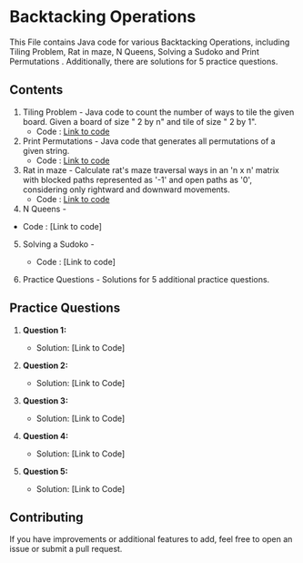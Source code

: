 # Backtacking Operations
 
This File contains Java code for various  Backtacking Operations, including Tiling Problem, Rat in maze, N Queens, Solving a Sudoko and Print Permutations . Additionally, there are solutions for 5 practice questions.

## Contents

1. Tiling Problem - Java code to count the number of ways to tile the given board. Given a board of size " 2 by n" and tile of size " 2 by 1".
   - Code : [Link to code](https://github.com/adityaprajapati10/DSA-Java/blob/main/Backtacking/TilingProblem.java)
2. Print Permutations - Java code that generates all permutations of a given string.
   - Code : [Link to code](https://github.com/adityaprajapati10/DSA-Java/blob/main/Backtacking/permuteString.java)
3. Rat in maze - Calculate rat's maze traversal ways in an 'n x n' matrix with blocked paths represented as '-1' and open paths as '0', considering only rightward and downward movements.
   - Code : [Link to code](https://github.com/adityaprajapati10/DSA-Java/blob/main/Backtacking/RatInMaze.java)
4.  N Queens -
   - Code : [Link to code]
5. Solving a Sudoko - 
   - Code : [Link to code]
   
6. Practice Questions - Solutions for 5 additional practice questions.


## Practice Questions

1. **Question 1:**
   - Solution: [Link to Code]
     
2. **Question 2:** 
   - Solution: [Link to Code]

3. **Question 3:** 
   - Solution: [Link to Code]

4. **Question 4:** 
   - Solution: [Link to Code]

5. **Question 5:** 
   - Solution: [Link to Code]
## Contributing

If you have improvements or additional features to add, feel free to open an issue or submit a pull request.


